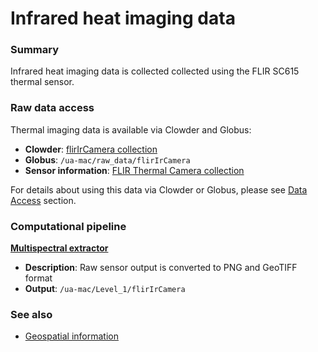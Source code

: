 # Infrared heat imaging data

### Summary

Infrared heat imaging data is collected collected using the FLIR SC615 thermal sensor.

### Raw data access

Thermal imaging data is available via Clowder and Globus:

* **Clowder**: [flirIrCamera collection](https://terraref.ncsa.illinois.edu/clowder/collection/587171894f0cc129fb754b26)
* **Globus**:  `/ua-mac/raw_data/flirIrCamera`
* **Sensor information**: [FLIR Thermal Camera collection](https://terraref.ncsa.illinois.edu/clowder/datasets/5873a7184f0cad7d8131994a)

For details about using this data via Clowder or Globus, please see [Data Access](/how-to-access-data.md) section.

### Computational pipeline

**[Multispectral extractor](https://github.com/terraref/extractors-multispectral)**

* **Description**: Raw sensor output is converted to PNG and GeoTIFF format
* **Output**: `/ua-mac/Level_1/flirIrCamera`

### See also

* [Geospatial information](/user/geospatial-information.md)

